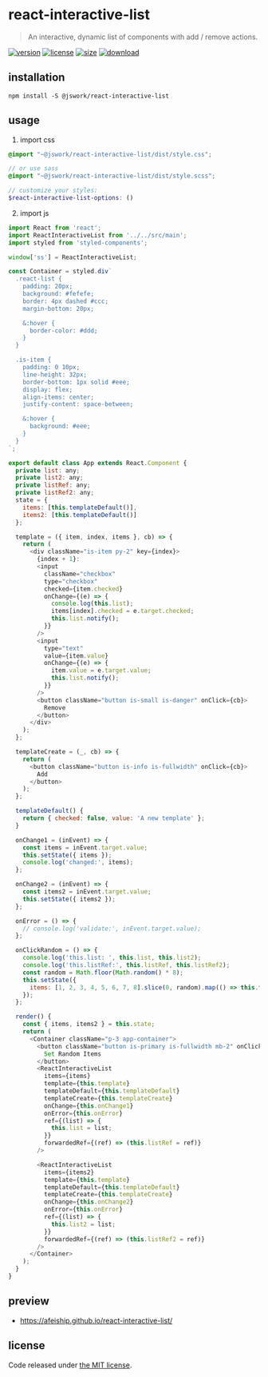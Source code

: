 # react-interactive-list
> An interactive, dynamic list of components with add / remove actions.

[![version][version-image]][version-url]
[![license][license-image]][license-url]
[![size][size-image]][size-url]
[![download][download-image]][download-url]

## installation
```shell
npm install -S @jswork/react-interactive-list
```

## usage
1. import css
  ```scss
  @import "~@jswork/react-interactive-list/dist/style.css";

  // or use sass
  @import "~@jswork/react-interactive-list/dist/style.scss";

  // customize your styles:
  $react-interactive-list-options: ()
  ```
2. import js
  ```js
  import React from 'react';
  import ReactInteractiveList from '../../src/main';
  import styled from 'styled-components';

  window['ss'] = ReactInteractiveList;

  const Container = styled.div`
    .react-list {
      padding: 20px;
      background: #fefefe;
      border: 4px dashed #ccc;
      margin-bottom: 20px;

      &:hover {
        border-color: #ddd;
      }
    }

    .is-item {
      padding: 0 10px;
      line-height: 32px;
      border-bottom: 1px solid #eee;
      display: flex;
      align-items: center;
      justify-content: space-between;

      &:hover {
        background: #eee;
      }
    }
  `;

  export default class App extends React.Component {
    private list: any;
    private list2: any;
    private listRef: any;
    private listRef2: any;
    state = {
      items: [this.templateDefault()],
      items2: [this.templateDefault()]
    };

    template = ({ item, index, items }, cb) => {
      return (
        <div className="is-item py-2" key={index}>
          {index + 1}:
          <input
            className="checkbox"
            type="checkbox"
            checked={item.checked}
            onChange={(e) => {
              console.log(this.list);
              items[index].checked = e.target.checked;
              this.list.notify();
            }}
          />
          <input
            type="text"
            value={item.value}
            onChange={(e) => {
              item.value = e.target.value;
              this.list.notify();
            }}
          />
          <button className="button is-small is-danger" onClick={cb}>
            Remove
          </button>
        </div>
      );
    };

    templateCreate = (_, cb) => {
      return (
        <button className="button is-info is-fullwidth" onClick={cb}>
          Add
        </button>
      );
    };

    templateDefault() {
      return { checked: false, value: 'A new template' };
    }

    onChange1 = (inEvent) => {
      const items = inEvent.target.value;
      this.setState({ items });
      console.log('changed:', items);
    };

    onChange2 = (inEvent) => {
      const items2 = inEvent.target.value;
      this.setState({ items2 });
    };

    onError = () => {
      // console.log('validate:', inEvent.target.value);
    };

    onClickRandom = () => {
      console.log('this.list: ', this.list, this.list2);
      console.log('this.listRef:', this.listRef, this.listRef2);
      const random = Math.floor(Math.random() * 8);
      this.setState({
        items: [1, 2, 3, 4, 5, 6, 7, 8].slice(0, random).map(() => this.templateDefault())
      });
    };

    render() {
      const { items, items2 } = this.state;
      return (
        <Container className="p-3 app-container">
          <button className="button is-primary is-fullwidth mb-2" onClick={this.onClickRandom}>
            Set Random Items
          </button>
          <ReactInteractiveList
            items={items}
            template={this.template}
            templateDefault={this.templateDefault}
            templateCreate={this.templateCreate}
            onChange={this.onChange1}
            onError={this.onError}
            ref={(list) => {
              this.list = list;
            }}
            forwardedRef={(ref) => (this.listRef = ref)}
          />

          <ReactInteractiveList
            items={items2}
            template={this.template}
            templateDefault={this.templateDefault}
            templateCreate={this.templateCreate}
            onChange={this.onChange2}
            onError={this.onError}
            ref={(list) => {
              this.list2 = list;
            }}
            forwardedRef={(ref) => (this.listRef2 = ref)}
          />
        </Container>
      );
    }
  }

  ```

## preview
- https://afeiship.github.io/react-interactive-list/

## license
Code released under [the MIT license](https://github.com/afeiship/react-interactive-list/blob/master/LICENSE.txt).

[version-image]: https://img.shields.io/npm/v/@jswork/react-interactive-list
[version-url]: https://npmjs.org/package/@jswork/react-interactive-list

[license-image]: https://img.shields.io/npm/l/@jswork/react-interactive-list
[license-url]: https://github.com/afeiship/react-interactive-list/blob/master/LICENSE.txt

[size-image]: https://img.shields.io/bundlephobia/minzip/@jswork/react-interactive-list
[size-url]: https://github.com/afeiship/react-interactive-list/blob/master/dist/react-interactive-list.min.js

[download-image]: https://img.shields.io/npm/dm/@jswork/react-interactive-list
[download-url]: https://www.npmjs.com/package/@jswork/react-interactive-list
